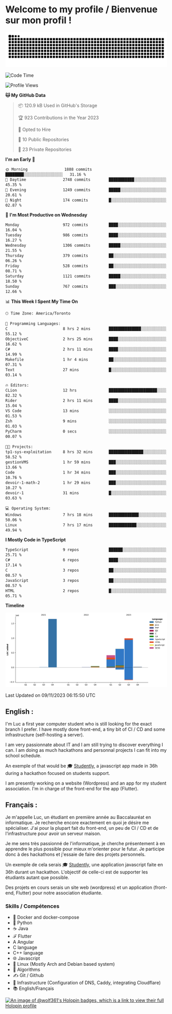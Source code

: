 # Welcome to my profile / Bienvenue sur mon profil !

![snake gif](https://github.com/wolf-361/wolf-361/blob/output/github-contribution-grid-snake.svg)

<!--START_SECTION:waka-->
![Code Time](http://img.shields.io/badge/Code%20Time-446%20hrs%2057%20mins-blue)

![Profile Views](http://img.shields.io/badge/Profile%20Views-0-blue)

**🐱 My GitHub Data** 

> 📦 120.9 kB Used in GitHub's Storage 
 > 
> 🏆 923 Contributions in the Year 2023
 > 
> 💼 Opted to Hire
 > 
> 📜 10 Public Repositories 
 > 
> 🔑 23 Private Repositories 
 > 
**I'm an Early 🐤** 

```text
🌞 Morning                1888 commits        ████████░░░░░░░░░░░░░░░░░   31.16 % 
🌆 Daytime                2748 commits        ███████████░░░░░░░░░░░░░░   45.35 % 
🌃 Evening                1249 commits        █████░░░░░░░░░░░░░░░░░░░░   20.61 % 
🌙 Night                  174 commits         █░░░░░░░░░░░░░░░░░░░░░░░░   02.87 % 
```
📅 **I'm Most Productive on Wednesday** 

```text
Monday                   972 commits         ████░░░░░░░░░░░░░░░░░░░░░   16.04 % 
Tuesday                  986 commits         ████░░░░░░░░░░░░░░░░░░░░░   16.27 % 
Wednesday                1306 commits        █████░░░░░░░░░░░░░░░░░░░░   21.55 % 
Thursday                 379 commits         ██░░░░░░░░░░░░░░░░░░░░░░░   06.26 % 
Friday                   528 commits         ██░░░░░░░░░░░░░░░░░░░░░░░   08.71 % 
Saturday                 1121 commits        █████░░░░░░░░░░░░░░░░░░░░   18.50 % 
Sunday                   767 commits         ███░░░░░░░░░░░░░░░░░░░░░░   12.66 % 
```


📊 **This Week I Spent My Time On** 

```text
🕑︎ Time Zone: America/Toronto

💬 Programming Languages: 
C                        8 hrs 2 mins        ██████████████░░░░░░░░░░░   55.12 % 
ObjectiveC               2 hrs 25 mins       ████░░░░░░░░░░░░░░░░░░░░░   16.62 % 
C#                       2 hrs 11 mins       ████░░░░░░░░░░░░░░░░░░░░░   14.99 % 
Makefile                 1 hr 4 mins         ██░░░░░░░░░░░░░░░░░░░░░░░   07.31 % 
Text                     27 mins             █░░░░░░░░░░░░░░░░░░░░░░░░   03.14 % 

🔥 Editors: 
CLion                    12 hrs              █████████████████████░░░░   82.32 % 
Rider                    2 hrs 11 mins       ████░░░░░░░░░░░░░░░░░░░░░   15.04 % 
VS Code                  13 mins             ░░░░░░░░░░░░░░░░░░░░░░░░░   01.53 % 
Zsh                      9 mins              ░░░░░░░░░░░░░░░░░░░░░░░░░   01.03 % 
PyCharm                  0 secs              ░░░░░░░░░░░░░░░░░░░░░░░░░   00.07 % 

🐱‍💻 Projects: 
tp1-sys-exploitation     8 hrs 32 mins       ███████████████░░░░░░░░░░   58.52 % 
gestionVMS               1 hr 59 mins        ███░░░░░░░░░░░░░░░░░░░░░░   13.66 % 
Code                     1 hr 34 mins        ███░░░░░░░░░░░░░░░░░░░░░░   10.76 % 
devoir-1-math-2          1 hr 29 mins        ███░░░░░░░░░░░░░░░░░░░░░░   10.27 % 
devoir-1                 31 mins             █░░░░░░░░░░░░░░░░░░░░░░░░   03.63 % 

💻 Operating System: 
Windows                  7 hrs 18 mins       █████████████░░░░░░░░░░░░   50.06 % 
Linux                    7 hrs 17 mins       ████████████░░░░░░░░░░░░░   49.94 % 
```

**I Mostly Code in TypeScript** 

```text
TypeScript               9 repos             ██████░░░░░░░░░░░░░░░░░░░   25.71 % 
C#                       6 repos             ████░░░░░░░░░░░░░░░░░░░░░   17.14 % 
C                        3 repos             ██░░░░░░░░░░░░░░░░░░░░░░░   08.57 % 
JavaScript               3 repos             ██░░░░░░░░░░░░░░░░░░░░░░░   08.57 % 
HTML                     2 repos             █░░░░░░░░░░░░░░░░░░░░░░░░   05.71 % 
```



**Timeline**

![Lines of Code chart](https://raw.githubusercontent.com/wolf-361/wolf-361/main/assets/bar_graph.png)


 Last Updated on 09/11/2023 06:15:50 UTC
<!--END_SECTION:waka-->

## English : 

I'm Luc a first year computer student who is still looking for the exact branch I prefer. I have mostly done front-end, a tiny bit of CI / CD and some infrastructure (self-hosting a server).

I am very passionnate about IT and I am still trying to discover everything I can. I am doing as much hackathons and personnal projects I can fit into my school schedule.

An exemple of that would be 🎓 [Studently](https://github.com/wolf-361/Studently-CodeJam12), a javascript app made in 36h during a hackathon focused on students support.

I am presently working on a website (Wordpress) and an app for my student association. I'm in charge of the front-end for the app (Flutter).

## Français :

Je m'appelle Luc, un étudiant en première année au Baccalauréat en informatique. Je recherche encore exactement en quoi je désire me spécialiser. J'ai pour la plupart fait du front-end, un peu de CI / CD et de l'infrastructure pour avoir un serveur maison.

Je me sens très passionné de l'informatique, je cherche présentement à en apprendre le plus possible pour mieux m'orienter pour le futur. Je participe donc à des hackathons et j'essaie de faire des projets personnels.

Un exemple de cela serais 🎓 [Studently](https://github.com/wolf-361/Studently-CodeJam12), une application javascript faite en 36h durant un hackathon. L'objectif de celle-ci est de supporter les étudiants autant que possible.

Des projets en cours serais un site web (wordpress) et un application (front-end, Flutter) pour notre association étudiante.

###  Skills / Compétences

* 🐋 Docker and docker-compose
* 🐍 Python
* ☕ Java
* ℱ Flutter
* A Angular
* C language
* C++ language
* 🌐 Javascript
* 🐧 Linux (Mostly Arch and Debian based system)
* 🧩 Algorithms
* ✍️ Git / Github
* 📜 Infrastructure (Configuration of DNS, Caddy, integrating Cloudflare)
* 📚 English/Français

[![An image of @wolf361's Holopin badges, which is a link to view their full Holopin profile](https://holopin.me/wolf361)](https://holopin.io/@wolf361)


